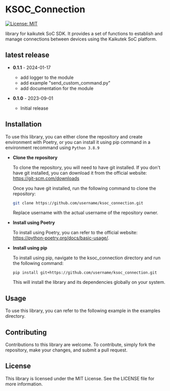 # KSOC_Connection

[![License: MIT](https://img.shields.io/badge/License-MIT-yellow.svg)](https://opensource.org/licenses/MIT)


library for kaikutek SoC SDK. It provides a set of functions to establish and manage connections between devices using the Kaikutek SoC platform.

## latest release

* **0.1.1** - 2024-01-17
    * add logger to the module
    * add example "send_custom_command.py"
    * add documentation for the module

* **0.1.0** - 2023-09-01
    * Initial release

## Installation
To use this library, you can either clone the repository and create environment with Poetry, or you can install it using pip command in a environment recommand using ``Python 3.8.9``

* **Clone the repository**

    To clone the repository, you will need to have git installed. If you don't have git installed, you can download it from the official website: https://git-scm.com/downloads

    Once you have git installed, run the following command to clone the repository:
    ```bash
    git clone https://github.com/username/ksoc_connection.git
    ```

    Replace username with the actual username of the repository owner.

* **Install using Poetry**

    To install using Poetry, you can refer to the official website: https://python-poetry.org/docs/basic-usage/.

    

* **Install using pip**

    To install using pip, navigate to the ksoc_connection directory and run the following command:

    ```shell
    pip install git+https://github.com/username/ksoc_connection.git
    ```

    This will install the library and its dependencies globally on your system.

## Usage
To use this library, you can refer to the following example in the examples directory.
 

## Contributing
Contributions to this library are welcome. To contribute, simply fork the repository, make your changes, and submit a pull request.

## License
This library is licensed under the MIT License. See the LICENSE file for more information.

